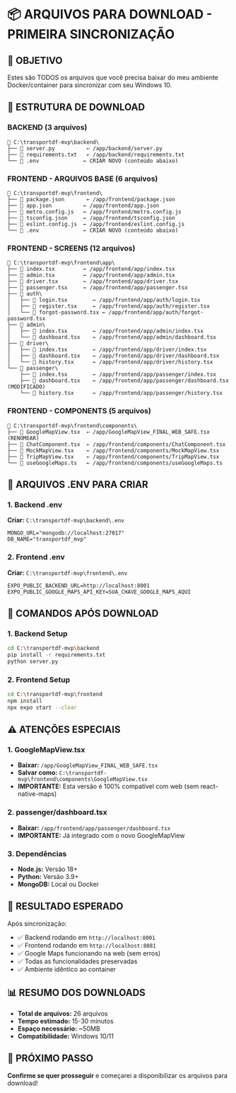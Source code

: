 # 📦 ARQUIVOS PARA DOWNLOAD - PRIMEIRA SINCRONIZAÇÃO

## 🎯 OBJETIVO
Estes são TODOS os arquivos que você precisa baixar do meu ambiente Docker/container para sincronizar com seu Windows 10.

## 📁 ESTRUTURA DE DOWNLOAD

### BACKEND (3 arquivos)
```
📂 C:\transportdf-mvp\backend\
├── 📄 server.py          ← /app/backend/server.py
├── 📄 requirements.txt   ← /app/backend/requirements.txt
└── 📄 .env              ← CRIAR NOVO (conteúdo abaixo)
```

### FRONTEND - ARQUIVOS BASE (6 arquivos)
```
📂 C:\transportdf-mvp\frontend\
├── 📄 package.json       ← /app/frontend/package.json
├── 📄 app.json          ← /app/frontend/app.json
├── 📄 metro.config.js   ← /app/frontend/metro.config.js
├── 📄 tsconfig.json     ← /app/frontend/tsconfig.json
├── 📄 eslint.config.js  ← /app/frontend/eslint.config.js
└── 📄 .env              ← CRIAR NOVO (conteúdo abaixo)
```

### FRONTEND - SCREENS (12 arquivos)
```
📂 C:\transportdf-mvp\frontend\app\
├── 📄 index.tsx         ← /app/frontend/app/index.tsx
├── 📄 admin.tsx         ← /app/frontend/app/admin.tsx
├── 📄 driver.tsx        ← /app/frontend/app/driver.tsx
├── 📄 passenger.tsx     ← /app/frontend/app/passenger.tsx
├── 📂 auth\
│   ├── 📄 login.tsx        ← /app/frontend/app/auth/login.tsx
│   ├── 📄 register.tsx     ← /app/frontend/app/auth/register.tsx
│   └── 📄 forgot-password.tsx ← /app/frontend/app/auth/forgot-password.tsx
├── 📂 admin\
│   ├── 📄 index.tsx        ← /app/frontend/app/admin/index.tsx
│   └── 📄 dashboard.tsx    ← /app/frontend/app/admin/dashboard.tsx
├── 📂 driver\
│   ├── 📄 index.tsx        ← /app/frontend/app/driver/index.tsx
│   ├── 📄 dashboard.tsx    ← /app/frontend/app/driver/dashboard.tsx
│   └── 📄 history.tsx      ← /app/frontend/app/driver/history.tsx
└── 📂 passenger\
    ├── 📄 index.tsx        ← /app/frontend/app/passenger/index.tsx
    ├── 📄 dashboard.tsx    ← /app/frontend/app/passenger/dashboard.tsx (MODIFICADO)
    └── 📄 history.tsx      ← /app/frontend/app/passenger/history.tsx
```

### FRONTEND - COMPONENTS (5 arquivos)
```
📂 C:\transportdf-mvp\frontend\components\
├── 📄 GoogleMapView.tsx  ← /app/GoogleMapView_FINAL_WEB_SAFE.tsx (RENOMEAR)
├── 📄 ChatComponent.tsx  ← /app/frontend/components/ChatComponent.tsx
├── 📄 MockMapView.tsx    ← /app/frontend/components/MockMapView.tsx
├── 📄 TripMapView.tsx    ← /app/frontend/components/TripMapView.tsx
└── 📄 useGoogleMaps.ts   ← /app/frontend/components/useGoogleMaps.ts
```

## 📄 ARQUIVOS .ENV PARA CRIAR

### 1. Backend .env
**Criar:** `C:\transportdf-mvp\backend\.env`
```env
MONGO_URL="mongodb://localhost:27017"
DB_NAME="transportdf_mvp"
```

### 2. Frontend .env
**Criar:** `C:\transportdf-mvp\frontend\.env`
```env
EXPO_PUBLIC_BACKEND_URL=http://localhost:8001
EXPO_PUBLIC_GOOGLE_MAPS_API_KEY=SUA_CHAVE_GOOGLE_MAPS_AQUI
```

## 🔧 COMANDOS APÓS DOWNLOAD

### 1. Backend Setup
```bash
cd C:\transportdf-mvp\backend
pip install -r requirements.txt
python server.py
```

### 2. Frontend Setup
```bash
cd C:\transportdf-mvp\frontend
npm install
npx expo start --clear
```

## ⚠️ ATENÇÕES ESPECIAIS

### 1. GoogleMapView.tsx
- **Baixar:** `/app/GoogleMapView_FINAL_WEB_SAFE.tsx`
- **Salvar como:** `C:\transportdf-mvp\frontend\components\GoogleMapView.tsx`
- **IMPORTANTE:** Esta versão é 100% compatível com web (sem react-native-maps)

### 2. passenger/dashboard.tsx
- **Baixar:** `/app/frontend/app/passenger/dashboard.tsx`
- **IMPORTANTE:** Já integrado com o novo GoogleMapView

### 3. Dependências
- **Node.js:** Versão 18+ 
- **Python:** Versão 3.9+
- **MongoDB:** Local ou Docker

## 🚀 RESULTADO ESPERADO

Após sincronização:
- ✅ Backend rodando em `http://localhost:8001`
- ✅ Frontend rodando em `http://localhost:8081`  
- ✅ Google Maps funcionando na web (sem erros)
- ✅ Todas as funcionalidades preservadas
- ✅ Ambiente idêntico ao container

## 📊 RESUMO DOS DOWNLOADS

- **Total de arquivos:** 26 arquivos
- **Tempo estimado:** 15-30 minutos
- **Espaço necessário:** ~50MB
- **Compatibilidade:** Windows 10/11

## 🤝 PRÓXIMO PASSO

**Confirme se quer prosseguir** e começarei a disponibilizar os arquivos para download!